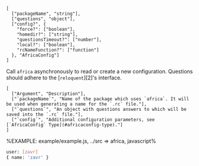 ```## async africa => Object
[
  ["packageName", "string"],
  ["questions", "object"],
  ["config?", {
    "force?": ["boolean"],
    "homedir?": ["string"],
    "questionsTimeout?": ["number"],
    "local?": ["boolean"],
    "rcNameFunction?": ["function"]
  }, "AfricaConfig"]
]
```

Call `africa` asynchronously to read or create a new configuration. Questions should adhere to the [`reloquent`][2]'s interface.

```table
[
  ["Argument", "Description"],
  ["`packageName`", "Name of the package which uses `africa`. It will be used when generating a name for the `.rc` file."],
  ["`questions`", "An object with questions answers to which will be saved into the `.rc` file."],
  ["`config`", "Additional configuration parameters, see [`AfricaConfig` Type](#africaconfig-type)."]
]
```

%EXAMPLE: example/example.js, ../src => africa, javascript%

```sh
user: [zavr]
{ name: 'zavr' }
```